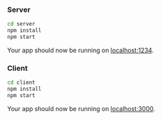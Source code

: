 ### Server

```sh
cd server
npm install
npm start
```

Your app should now be running on [localhost:1234](http://localhost:1234/).

### Client

```sh
cd client
npm install
npm start
```

Your app should now be running on [localhost:3000](http://localhost:3000/).